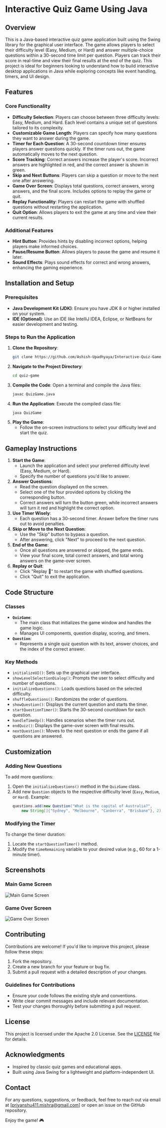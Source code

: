 # Interactive Quiz Game Using Java

## Overview
This is a Java-based interactive quiz game application built using the Swing library for the graphical user interface. The game allows players to select their difficulty level (Easy, Medium, or Hard) and answer multiple-choice questions within a 30-second time limit per question. Players can track their score in real-time and view their final results at the end of the quiz. This project is ideal for beginners looking to understand how to build interactive desktop applications in Java while exploring concepts like event handling, timers, and UI design.

## Features

### Core Functionality
- **Difficulty Selection**: Players can choose between three difficulty levels: Easy, Medium, and Hard. Each level contains a unique set of questions tailored to its complexity.
- **Customizable Game Length**: Players can specify how many questions they want to answer during the game.
- **Timer for Each Question**: A 30-second countdown timer ensures players answer questions quickly. If the timer runs out, the game automatically moves to the next question.
- **Score Tracking**: Correct answers increase the player's score. Incorrect answers are highlighted in red, and the correct answer is shown in green.
- **Skip and Next Buttons**: Players can skip a question or move to the next one after answering.
- **Game Over Screen**: Displays total questions, correct answers, wrong answers, and the final score. Includes options to replay the game or quit.
- **Replay Functionality**: Players can restart the game with shuffled questions without restarting the application.
- **Quit Option**: Allows players to exit the game at any time and view their current results.

### Additional Features
- **Hint Button**: Provides hints by disabling incorrect options, helping players make informed choices.
- **Pause/Resume Button**: Allows players to pause the game and resume it later.
- **Sound Effects**: Plays sound effects for correct and wrong answers, enhancing the gaming experience.

## Installation and Setup

### Prerequisites
- **Java Development Kit (JDK)**: Ensure you have JDK 8 or higher installed on your system.
- **IDE (Optional)**: Use an IDE like IntelliJ IDEA, Eclipse, or NetBeans for easier development and testing.

### Steps to Run the Application
1. **Clone the Repository**:
   ```bash
   git clone https://github.com/Ashish-Upadhyaya/Interactive-Quiz-Game-using-JAVA.git
   ```
2. **Navigate to the Project Directory**:
   ```bash
   cd quiz-game
   ```
3. **Compile the Code**:
   Open a terminal and compile the Java files:
   ```bash
   javac QuizGame.java
   ```
4. **Run the Application**:
   Execute the compiled class file:
   ```bash
   java QuizGame
   ```
5. **Play the Game**:
   - Follow the on-screen instructions to select your difficulty level and start the quiz.

## Gameplay Instructions

1. **Start the Game**:
   - Launch the application and select your preferred difficulty level (Easy, Medium, or Hard).
   - Specify the number of questions you'd like to answer.
2. **Answer Questions**:
   - Read the question displayed on the screen.
   - Select one of the four provided options by clicking the corresponding button.
   - Correct answers will turn the button green, while incorrect answers will turn it red and highlight the correct option.
3. **Use Timer Wisely**:
   - Each question has a 30-second timer. Answer before the timer runs out to avoid penalties.
4. **Skip or Move to the Next Question**:
   - Use the "Skip" button to bypass a question.
   - After answering, click "Next" to proceed to the next question.
5. **End of the Game**:
   - Once all questions are answered or skipped, the game ends.
   - View your final score, total correct answers, and total wrong answers on the game-over screen.
6. **Replay or Quit**:
   - Click "Replay 🔄" to restart the game with shuffled questions.
   - Click "Quit" to exit the application.

## Code Structure

### Classes
- **`QuizGame`**:
  - The main class that initializes the game window and handles the game logic.
  - Manages UI components, question display, scoring, and timers.
- **`Question`**:
  - Represents a single quiz question with its text, answer choices, and the index of the correct answer.

### Key Methods
- `initializeUI()`: Sets up the graphical user interface.
- `showLevelSelectionDialog()`: Prompts the user to select difficulty and number of questions.
- `initializeQuestions()`: Loads questions based on the selected difficulty.
- `shuffleQuestions()`: Randomizes the order of questions.
- `showQuestion()`: Displays the current question and starts the timer.
- `startQuestionTimer()`: Starts the 30-second countdown for each question.
- `handleTimeUp()`: Handles scenarios when the timer runs out.
- `endQuiz()`: Displays the game-over screen with final results.
- `nextQuestion()`: Moves to the next question or ends the game if all questions are answered.

## Customization

### Adding New Questions
To add more questions:
1. Open the `initializeQuestions()` method in the `QuizGame` class.
2. Add new `Question` objects to the respective difficulty level (`Easy`, `Medium`, or `Hard`).
   Example:
   ```java
   questions.add(new Question("What is the capital of Australia?", 
       new String[]{"Sydney", "Melbourne", "Canberra", "Brisbane"}, 2));
   ```

### Modifying the Timer
To change the timer duration:
1. Locate the `startQuestionTimer()` method.
2. Modify the `timeRemaining` variable to your desired value (e.g., 60 for a 1-minute timer).

## Screenshots

### Main Game Screen
![Main Game Screen](https://github.com/Ashish-Upadhyaya/Interactive-Quiz-Game-using-JAVA/blob/main/Screenshot%202025-03-11%20031002.png)

### Game Over Screen
![Game Over Screen](https://github.com/Ashish-Upadhyaya/Interactive-Quiz-Game-using-JAVA/blob/main/Screenshot%202025-03-11%20031036.png)

## Contributing

Contributions are welcome! If you'd like to improve this project, please follow these steps:
1. Fork the repository.
2. Create a new branch for your feature or bug fix.
3. Submit a pull request with a detailed description of your changes.

### Guidelines for Contributions
- Ensure your code follows the existing style and conventions.
- Write clear commit messages and include relevant documentation.
- Test your changes thoroughly before submitting a pull request.

## License

This project is licensed under the Apache 2.0 License. See the [LICENSE](LICENSE) file for details.

## Acknowledgments

- Inspired by classic quiz games and educational apps.
- Built using Java Swing for a lightweight and platform-independent UI.

## Contact

For any questions, suggestions, or feedback, feel free to reach out via email at [priyanshu411.mishra@gmail.com] or open an issue on the GitHub repository.

Enjoy the game! 🎮
